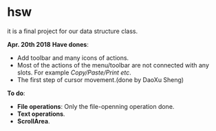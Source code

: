# hsw

it is a final project for our data structure class.

**Apr. 20th 2018**
**Have dones**:
* Add toolbar and many icons of actions.
* Most of the actions of the menu/toolbar are not connected with any slots. For example *Copy/Paste/Print etc*.
* The first step of cursor movement.(done by DaoXu Sheng)

**To do**:
* **File operations**: Only the file-openning operation done.
* **Text operations**. 
* **ScrollArea**.
